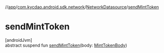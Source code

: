 //[app](../../../index.md)/[com.kycdao.android.sdk.network](../index.md)/[NetworkDatasource](index.md)/[sendMintToken](send-mint-token.md)

# sendMintToken

[androidJvm]\
abstract suspend fun [sendMintToken](send-mint-token.md)(body: [MintTokenBody](../../com.kycdao.android.sdk.network.api/-mint-token-body/index.md))
